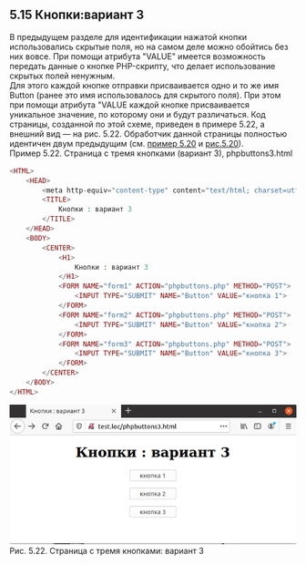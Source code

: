 ## 5.15 Кнопки:вариант 3
В предыдущем разделе для идентификации нажатой кнопки 
использовались скрытые поля, но на самом деле можно обойтись без них вовсе. При помощи атрибута "VALUE" имеется возможность передать данные о кнопке PHP-скрипту, что делает использование скрытых полей ненужным.  
Для этого каждой кнопке отправки присваивается одно и то же имя Button (ранее это имя использовалось для скрытого поля). При этом при помощи атрибута "VALUE каждой кнопке присваивается уникальное значение, по которому они и будут различаться. Код страницы, созданной по этой схеме, приведен в примере 5.22, а внешний вид — на рис. 5.22. Обработчик данной страницы полностью идентичен двум предыдущим (см. [пример 5.20](5.13_knopki-variant-1.md) и [рис.5.20](5.13_knopki-variant-1.md)).  
Пример 5.22. Страница с тремя кнопками (вариант 3), phpbuttons3.html  

```php
<HTML>
    <HEAD>
        <meta http-equiv="content-type" content="text/html; charset=utf-8" />
        <TITLE>
            Кнопки : вариант 3
        </TITLE>
    </HEAD>
    <BODY>
        <CENTER>
            <H1>
                Кнопки : вариант 3
            </H1>
            <FORM NAME="form1" ACTION="phpbuttons.php" METHOD="POST">
                <INPUT TYPE="SUBMIT" NAME="Button" VALUE="кнопка 1">
            </FORM>
            <FORM NAME="form2" ACTION="phpbuttons.php" METHOD="POST">
                <INPUT TYPE="SUBMIT" NAME="Button" VALUE="кнопка 2">
            </FORM>
            <FORM NAME="form3" ACTION="phpbuttons.php" METHOD="POST">
                <INPUT TYPE="SUBMIT" NAME="Button" VALUE="кнопка 3">
            </FORM>
        </CENTER>
    </BODY>
</HTML> 
```  

![Кнопки:вариант 3](images/knopki-variant-3.png)  
Рис. 5.22. Страница с тремя кнопками: вариант 3